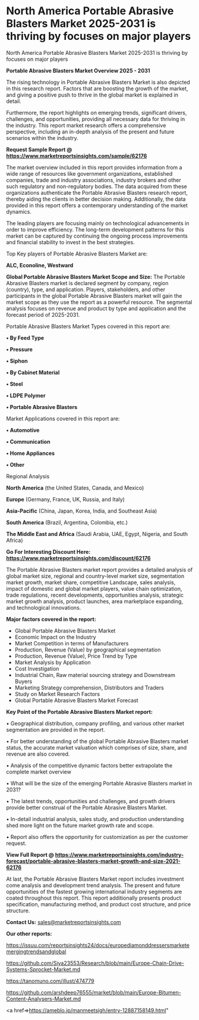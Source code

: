 # North America Portable Abrasive Blasters Market 2025-2031 is thriving by focuses on major players
North America Portable Abrasive Blasters Market 2025-2031 is thriving by focuses on major players

<Strong> Portable Abrasive Blasters Market Overview 2025 - 2031</strong>

The rising technology in Portable Abrasive Blasters Market is also depicted in this research report. Factors that are boosting the growth of the market, and giving a positive push to thrive in the global market is explained in detail.

Furthermore, the report highlights on emerging trends, significant drivers, challenges, and opportunities, providing all necessary data for thriving in the industry. This report market research offers a comprehensive perspective, including an in-depth analysis of the present and future scenarios within the industry.

<strong>Request Sample Report @ <a href=https://www.marketreportsinsights.com/sample/62176>https://www.marketreportsinsights.com/sample/62176</a></strong>

The market overview included in this report provides information from a wide range of resources like government organizations, established companies, trade and industry associations, industry brokers and other such regulatory and non-regulatory bodies. The data acquired from these organizations authenticate the Portable Abrasive Blasters research report, thereby aiding the clients in better decision making. Additionally, the data provided in this report offers a contemporary understanding of the market dynamics.

The leading players are focusing mainly on technological advancements in order to improve efficiency. The long-term development patterns for this market can be captured by continuing the ongoing process improvements and financial stability to invest in the best strategies.

Top Key players of Portable Abrasive Blasters Market are:

<strong>ALC, Econoline, Westward</strong>

<strong><b>Global Portable Abrasive Blasters Market Scope and Size:</b></strong>
The Portable Abrasive Blasters market is declared segment by company, region (country), type, and application. Players, stakeholders, and other participants in the global Portable Abrasive Blasters market will gain the market scope as they use the report as a powerful resource. The segmental analysis focuses on revenue and product by type and application and the forecast period of 2025-2031.

Portable Abrasive Blasters Market Types covered in this report are:

<strong>• By Feed Type

• Pressure

• Siphon

• By Cabinet Material

• Steel

• LDPE Polymer

• Portable Abrasive Blasters</strong>

Market Applications covered in this report are:

<strong>• Automotive

• Communication

• Home Appliances

• Other</strong> 

Regional Analysis

<strong>North America</strong> (the United States, Canada, and Mexico)

<strong>Europe</strong> (Germany, France, UK, Russia, and Italy)

<strong>Asia-Pacific</strong> (China, Japan, Korea, India, and Southeast Asia)

<strong>South America</strong> (Brazil, Argentina, Colombia, etc.)

<strong>The Middle East and Africa</strong> (Saudi Arabia, UAE, Egypt, Nigeria, and South Africa)

<strong>Go For Interesting Discount Here: <a href=https://www.marketreportsinsights.com/discount/62176>https://www.marketreportsinsights.com/discount/62176</a></strong>

The Portable Abrasive Blasters market report provides a detailed analysis of global market size, regional and country-level market size, segmentation market growth, market share, competitive Landscape, sales analysis, impact of domestic and global market players, value chain optimization, trade regulations, recent developments, opportunities analysis, strategic market growth analysis, product launches, area marketplace expanding, and technological innovations.

<strong><b>Major factors covered in the report:</b></strong>
<ul>
  <li>Global Portable Abrasive Blasters Market </li>
  <li>Economic Impact on the Industry</li>
  <li>Market Competition in terms of Manufacturers</li>
  <li>Production, Revenue (Value) by geographical segmentation</li>
  <li>Production, Revenue (Value), Price Trend by Type</li>
  <li>Market Analysis by Application</li>
  <li>Cost Investigation</li>
  <li>Industrial Chain, Raw material sourcing strategy and Downstream Buyers</li>
  <li>Marketing Strategy comprehension, Distributors and Traders</li>
  <li>Study on Market Research Factors</li>
  <li>Global Portable Abrasive Blasters Market Forecast</li>
</ul>

<strong><b>Key Point of the Portable Abrasive Blasters Market report:</b></strong>

• Geographical distribution, company profiling, and various other market segmentation are provided in the report.

• For better understanding of the global Portable Abrasive Blasters market status, the accurate market valuation which comprises of size, share, and revenue are also covered.

• Analysis of the competitive dynamic factors better extrapolate the complete market overview

• What will be the size of the emerging Portable Abrasive Blasters market in 2031?

• The latest trends, opportunities and challenges, and growth drivers provide better construal of the Portable Abrasive Blasters Market.

• In-detail industrial analysis, sales study, and production understanding shed more light on the future market growth rate and scope.

• Report also offers the opportunity for customization as per the customer request.

<strong><b>View Full Report @ <a href=https://www.marketreportsinsights.com/industry-forecast/portable-abrasive-blasters-market-growth-and-size-2021-62176>https://www.marketreportsinsights.com/industry-forecast/portable-abrasive-blasters-market-growth-and-size-2021-62176</a></b></strong>


At last, the Portable Abrasive Blasters Market report includes investment come analysis and development trend analysis. The present and future opportunities of the fastest growing international industry segments are coated throughout this report. This report additionally presents product specification, manufacturing method, and product cost structure, and price structure.

<strong>Contact Us:</strong>
sales@marketreportsinsights.com

<strong>Our other reports:</strong>

<a href=https://issuu.com/reportsinsights24/docs/europediamonddressersmarketemergingtrendsandglobal>https://issuu.com/reportsinsights24/docs/europediamonddressersmarketemergingtrendsandglobal</a>

<a href=https://github.com/Siya23553/Research/blob/main/Europe-Chain-Drive-Systems-Sprocket-Market.md>https://github.com/Siya23553/Research/blob/main/Europe-Chain-Drive-Systems-Sprocket-Market.md</a>

<a href=https://tanomuno.com/illust/474779>https://tanomuno.com/illust/474779</a>

<a href=https://github.com/arshdeep76555/market/blob/main/Europe-Bitumen-Content-Analysers-Market.md>https://github.com/arshdeep76555/market/blob/main/Europe-Bitumen-Content-Analysers-Market.md</a>

<a href=>https://ameblo.jp/manmeetsigh/entry-12887158149.html</a>"
